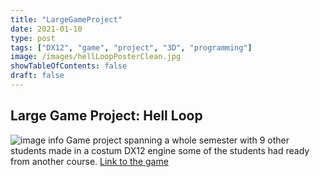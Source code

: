 ```yaml
---
title: "LargeGameProject"
date: 2021-01-10
type: post
tags: ["DX12", "game", "project", "3D", "programming"]
image: /images/hellLoopPosterClean.jpg
showTableOfContents: false
draft: false
---
```


## Large Game Project: Hell Loop
![image info](/images/hellLoopPosterClean.jpg)
Game project spanning a whole semester with 9 other students made in a costum DX12 engine some of the students had ready from another course.
[Link to the game](https://gamejolt.com/games/Hell_Loop/578483)
